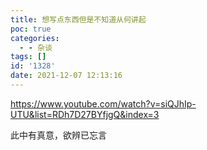 ```yaml
---
title: 想写点东西但是不知道从何讲起
poc: true
categories:
  - - 杂谈
tags: []
id: '1328'
date: 2021-12-07 12:13:16
---
```


https://www.youtube.com/watch?v=siQJhIp-UTU&list=RDh7D27BYfjgQ&index=3

此中有真意，欲辨已忘言
